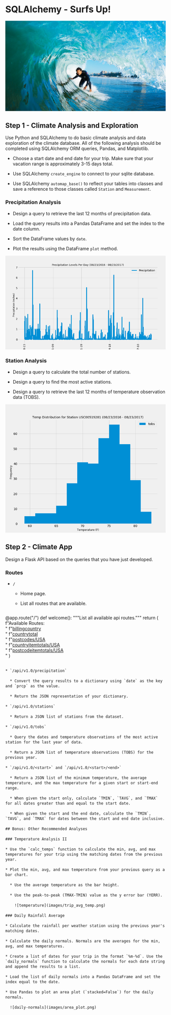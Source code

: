 # SQLAlchemy - Surfs Up!

![surfs-up.png](images/surfsup.png)

## Step 1 - Climate Analysis and Exploration

Use Python and SQLAlchemy to do basic climate analysis and data exploration of the climate database. All of the following analysis should be completed using SQLAlchemy ORM queries, Pandas, and Matplotlib.

* Choose a start date and end date for your trip. Make sure that your vacation range is approximately 3-15 days total.

* Use SQLAlchemy `create_engine` to connect to your sqlite database.

* Use SQLAlchemy `automap_base()` to reflect your tables into classes and save a reference to those classes called `Station` and `Measurement`.

### Precipitation Analysis

* Design a query to retrieve the last 12 months of precipitation data.

* Load the query results into a Pandas DataFrame and set the index to the date column.

* Sort the DataFrame values by `date`.

* Plot the results using the DataFrame `plot` method.

![precipitation](images/precipitation.png)

### Station Analysis

* Design a query to calculate the total number of stations.

* Design a query to find the most active stations.

* Design a query to retrieve the last 12 months of temperature observation data (TOBS).

![station-histogram](images/histogram.png)


## Step 2 - Climate App

Design a Flask API based on the queries that you have just developed.

### Routes

* `/`

  * Home page.

  * List all routes that are available.

  ```
@app.route("/")
def welcome():
    """List all available api routes."""
    return (
        f"Available Routes:<br/>"
        f"<a href='/api/v1.0/billingcountry'>billingcountry</a><br/>"
        f"<a href='/api/v1.0/countrytotal'>countrytotal</a><br/>"
        f"<a href='/api/v1.0/postcodes/USA'>postcodes/USA</a><br/>"
        f"<a href='/api/v1.0/countryitemtotals/USA'>countryitemtotals/USA</a><br/>"
        f"<a href='/api/v1.0/postcodeitemtotals/USA'>postcodeitemtotals/USA</a><br/>"
    )

```

* `/api/v1.0/precipitation`

  * Convert the query results to a dictionary using `date` as the key and `prcp` as the value.

  * Return the JSON representation of your dictionary.

* `/api/v1.0/stations`

  * Return a JSON list of stations from the dataset.

* `/api/v1.0/tobs`

  * Query the dates and temperature observations of the most active station for the last year of data.
  
  * Return a JSON list of temperature observations (TOBS) for the previous year.

* `/api/v1.0/<start>` and `/api/v1.0/<start>/<end>`

  * Return a JSON list of the minimum temperature, the average temperature, and the max temperature for a given start or start-end range.

  * When given the start only, calculate `TMIN`, `TAVG`, and `TMAX` for all dates greater than and equal to the start date.

  * When given the start and the end date, calculate the `TMIN`, `TAVG`, and `TMAX` for dates between the start and end date inclusive.

## Bonus: Other Recommended Analyses

### Temperature Analysis II

* Use the `calc_temps` function to calculate the min, avg, and max temperatures for your trip using the matching dates from the previous year.

* Plot the min, avg, and max temperature from your previous query as a bar chart.

  * Use the average temperature as the bar height.

  * Use the peak-to-peak (TMAX-TMIN) value as the y error bar (YERR).

    ![temperature](images/trip_avg_temp.png)

### Daily Rainfall Average

* Calculate the rainfall per weather station using the previous year's matching dates.

* Calculate the daily normals. Normals are the averages for the min, avg, and max temperatures.

* Create a list of dates for your trip in the format `%m-%d`. Use the `daily_normals` function to calculate the normals for each date string and append the results to a list.

* Load the list of daily normals into a Pandas DataFrame and set the index equal to the date.

* Use Pandas to plot an area plot (`stacked=False`) for the daily normals.

  ![daily-normals](images/area_plot.png)
